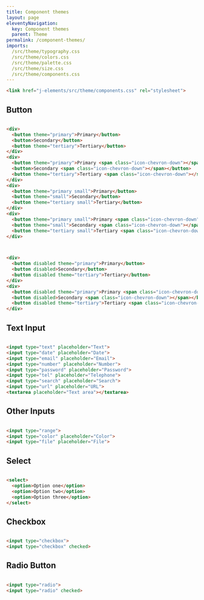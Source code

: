 ```yaml
---
title: Component themes
layout: page
eleventyNavigation:
  key: Component themes
  parent: Theme
permalink: /component-themes/
imports:
  /src/theme/typography.css
  /src/theme/colors.css
  /src/theme/palette.css
  /src/theme/size.css
  /src/theme/components.css
---
```


```html
<link href="j-elements/src/theme/components.css" rel="stylesheet">
```

<style>
render-example,
render-example > div {
  display: flex;
  flex-wrap: wrap;
  gap: 1rem;
}
</style>

## Button
<render-example></render-example>
```html
<div>
  <button theme="primary">Primary</button>
  <button>Secondary</button>
  <button theme="tertiary">Tertiary</button>
</div>
<div>
  <button theme="primary">Primary <span class="icon-chevron-down"></span></button>
  <button>Secondary <span class="icon-chevron-down"></span></button>
  <button theme="tertiary">Tertiary <span class="icon-chevron-down"></span></button>
</div>
<div>
  <button theme="primary small">Primary</button>
  <button theme="small">Secondary</button>
  <button theme="tertiary small">Tertiary</button>
</div>
<div>
  <button theme="primary small">Primary <span class="icon-chevron-down"></span></button>
  <button theme="small">Secondary <span class="icon-chevron-down"></span></button>
  <button theme="tertiary small">Tertiary <span class="icon-chevron-down"></span></button>
</div>
```

<render-example></render-example>
```html

<div>
  <button disabled theme="primary">Primary</button>
  <button disabled>Secondary</button>
  <button disabled theme="tertiary">Tertiary</button>
</div>
<div>
  <button disabled theme="primary">Primary <span class="icon-chevron-down"></span></button>
  <button disabled>Secondary <span class="icon-chevron-down"></span></button>
  <button disabled theme="tertiary">Tertiary <span class="icon-chevron-down"></span></button>
</div>
```

## Text Input
<render-example></render-example>
```html
<input type="text" placeholder="Text">
<input type="date" placeholder="Date">
<input type="email" placeholder="Email">
<input type="number" placeholder="Number">
<input type="password" placeholder="Password">
<input type="tel" placeholder="Telephone">
<input type="search" placeholder="Search">
<input type="url" placeholder="URL">
<textarea placeholder="Text area"></textarea>
```

## Other Inputs
<render-example></render-example>
```html
<input type="range">
<input type="color" placeholder="Color">
<input type="file" placeholder="File">
```

## Select
<render-example></render-example>
```html
<select>
  <option>Option one</option>
  <option>Option two</option>
  <option>Option three</option>
</select>
```

## Checkbox
<render-example></render-example>
```html
<input type="checkbox">
<input type="checkbox" checked>
```

## Radio Button
<render-example></render-example>
```html
<input type="radio">
<input type="radio" checked>
```
